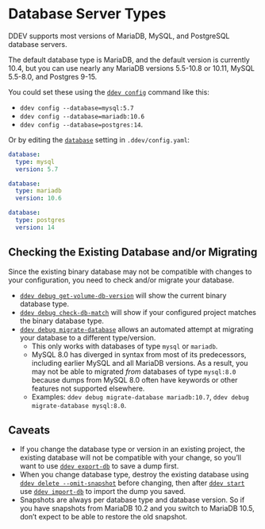 # Database Server Types

DDEV supports most versions of MariaDB, MySQL, and PostgreSQL database servers.

The default database type is MariaDB, and the default version is currently 10.4, but you can use nearly any MariaDB versions 5.5-10.8 or 10.11, MySQL 5.5-8.0, and Postgres 9-15.

You could set these using the [`ddev config`](../usage/commands.md#config) command like this:

- `ddev config --database=mysql:5.7`
- `ddev config --database=mariadb:10.6`
- `ddev config --database=postgres:14`.

Or by editing the [`database`](../configuration/config.md#database) setting in `.ddev/config.yaml`:

```yaml
database:
  type: mysql
  version: 5.7
```

```yaml
database:
  type: mariadb
  version: 10.6
```

```yaml
database:
  type: postgres
  version: 14
```

## Checking the Existing Database and/or Migrating

Since the existing binary database may not be compatible with changes to your configuration, you need to check and/or migrate your database.

- [`ddev debug get-volume-db-version`](../usage/commands.md#debug-get-volume-db-version) will show the current binary database type.
- [`ddev debug check-db-match`](../usage/commands.md#debug-check-db-match) will show if your configured project matches the binary database type.
- [`ddev debug migrate-database`](../usage/commands.md#debug-migrate-database) allows an automated attempt at migrating your database to a different type/version.
    - This only works with databases of type `mysql` or `mariadb`.
    - MySQL 8.0 has diverged in syntax from most of its predecessors, including earlier MySQL and all MariaDB versions. As a result, you may not be able to migrated *from* databases of type `mysql:8.0` because dumps from MySQL 8.0 often have keywords or other features not supported elsewhere.
    - Examples: `ddev debug migrate-database mariadb:10.7`, `ddev debug migrate-database mysql:8.0`.

## Caveats

- If you change the database type or version in an existing project, the existing database will not be compatible with your change, so you’ll want to use [`ddev export-db`](../usage/commands.md#export-db) to save a dump first.
- When you change database type, destroy the existing database using [`ddev delete --omit-snapshot`](../usage/commands.md#delete) before changing, then after [`ddev start`](../usage/commands.md#start) use [`ddev import-db`](../usage/commands.md#import-db) to import the dump you saved.
- Snapshots are always per database type and database version. So if you have snapshots from MariaDB 10.2 and you switch to MariaDB 10.5, don’t expect to be able to restore the old snapshot.
